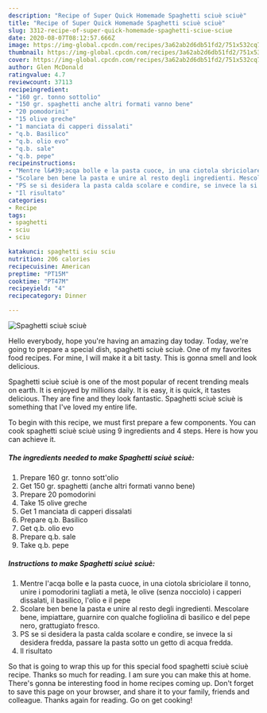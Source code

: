 ```yaml
---
description: "Recipe of Super Quick Homemade Spaghetti sciuè sciuè"
title: "Recipe of Super Quick Homemade Spaghetti sciuè sciuè"
slug: 3312-recipe-of-super-quick-homemade-spaghetti-sciue-sciue
date: 2020-08-07T08:12:57.666Z
image: https://img-global.cpcdn.com/recipes/3a62ab2d6db51fd2/751x532cq70/spaghetti-sciue-sciue-recipe-main-photo.jpg
thumbnail: https://img-global.cpcdn.com/recipes/3a62ab2d6db51fd2/751x532cq70/spaghetti-sciue-sciue-recipe-main-photo.jpg
cover: https://img-global.cpcdn.com/recipes/3a62ab2d6db51fd2/751x532cq70/spaghetti-sciue-sciue-recipe-main-photo.jpg
author: Glen McDonald
ratingvalue: 4.7
reviewcount: 37113
recipeingredient:
- "160 gr. tonno sottolio"
- "150 gr. spaghetti anche altri formati vanno bene"
- "20 pomodorini"
- "15 olive greche"
- "1 manciata di capperi dissalati"
- "q.b. Basilico"
- "q.b. olio evo"
- "q.b. sale"
- "q.b. pepe"
recipeinstructions:
- "Mentre l&#39;acqa bolle e la pasta cuoce, in una ciotola sbriciolare il tonno, unire i pomodorini tagliati a metà, le olive (senza nocciolo) i capperi dissalati, il basilico, l&#39;olio e il pepe"
- "Scolare ben bene la pasta e unire al resto degli ingredienti. Mescolare bene, impiattare, guarnire con qualche fogliolina di basilico e del pepe nero, grattugiato fresco."
- "PS se si desidera la pasta calda scolare e condire, se invece la si desidera fredda, passare la pasta sotto un getto di acqua fredda."
- "Il risultato"
categories:
- Recipe
tags:
- spaghetti
- sciu
- sciu

katakunci: spaghetti sciu sciu 
nutrition: 206 calories
recipecuisine: American
preptime: "PT15M"
cooktime: "PT47M"
recipeyield: "4"
recipecategory: Dinner

---
```



![Spaghetti sciuè sciuè](https://img-global.cpcdn.com/recipes/3a62ab2d6db51fd2/751x532cq70/spaghetti-sciue-sciue-recipe-main-photo.jpg)

Hello everybody, hope you're having an amazing day today. Today, we're going to prepare a special dish, spaghetti sciuè sciuè. One of my favorites food recipes. For mine, I will make it a bit tasty. This is gonna smell and look delicious.



Spaghetti sciuè sciuè is one of the most popular of recent trending meals on earth. It is enjoyed by millions daily. It is easy, it is quick, it tastes delicious. They are fine and they look fantastic. Spaghetti sciuè sciuè is something that I've loved my entire life.


To begin with this recipe, we must first prepare a few components. You can cook spaghetti sciuè sciuè using 9 ingredients and 4 steps. Here is how you can achieve it.

<!--inarticleads1-->

##### The ingredients needed to make Spaghetti sciuè sciuè:

1. Prepare 160 gr. tonno sott&#39;olio
1. Get 150 gr. spaghetti (anche altri formati vanno bene)
1. Prepare 20 pomodorini
1. Take 15 olive greche
1. Get 1 manciata di capperi dissalati
1. Prepare q.b. Basilico
1. Get q.b. olio evo
1. Prepare q.b. sale
1. Take q.b. pepe




<!--inarticleads2-->

##### Instructions to make Spaghetti sciuè sciuè:

1. Mentre l&#39;acqa bolle e la pasta cuoce, in una ciotola sbriciolare il tonno, unire i pomodorini tagliati a metà, le olive (senza nocciolo) i capperi dissalati, il basilico, l&#39;olio e il pepe
1. Scolare ben bene la pasta e unire al resto degli ingredienti. Mescolare bene, impiattare, guarnire con qualche fogliolina di basilico e del pepe nero, grattugiato fresco.
1. PS se si desidera la pasta calda scolare e condire, se invece la si desidera fredda, passare la pasta sotto un getto di acqua fredda.
1. Il risultato




So that is going to wrap this up for this special food spaghetti sciuè sciuè recipe. Thanks so much for reading. I am sure you can make this at home. There's gonna be interesting food in home recipes coming up. Don't forget to save this page on your browser, and share it to your family, friends and colleague. Thanks again for reading. Go on get cooking!
